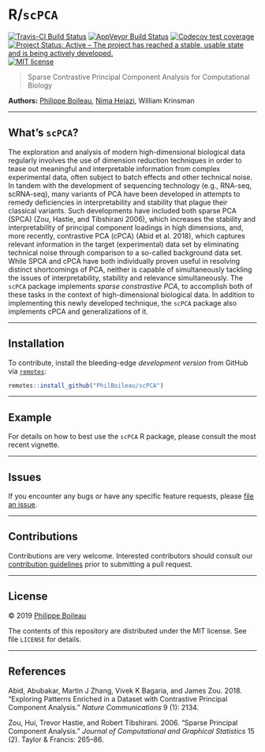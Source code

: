 
<!-- README.md is generated from README.Rmd. Please edit that file -->

# R/`scPCA`

[![Travis-CI Build
Status](https://travis-ci.org/PhilBoileau/scPCA.svg?branch=master)](https://travis-ci.org/PhilBoileau/scPCA)
[![AppVeyor Build
Status](https://ci.appveyor.com/api/projects/status/github/PhilBoileau/scPCA?branch=master&svg=true)](https://ci.appveyor.com/project/PhilBoileau/scPCA/)
[![Codecov test
coverage](https://codecov.io/gh/PhilBoileau/scPCA/branch/master/graph/badge.svg)](https://codecov.io/gh/PhilBoileau/scPCA?branch=master)
[![Project Status: Active – The project has reached a stable, usable
state and is being actively
developed.](https://www.repostatus.org/badges/latest/active.svg)](https://www.repostatus.org/#active)
[![MIT
license](http://img.shields.io/badge/license-MIT-brightgreen.svg)](http://opensource.org/licenses/MIT)
<!--
[![BioC status](http://www.bioconductor.org/shields/build/release/bioc/scPCA.svg)](https://bioconductor.org/checkResults/release/bioc-LATEST/scPCA)
[![Bioc Time](http://bioconductor.org/shields/years-in-bioc/scPCA.svg)](https://bioconductor.org/packages/release/bioc/html/scPCA.html)
[![Bioc Downloads](http://bioconductor.org/shields/downloads/scPCA.svg)](https://bioconductor.org/packages/release/bioc/html/scPCA.html)
-->

> Sparse Contrastive Principal Component Analysis for Computational
> Biology

**Authors:** [Philippe Boileau](https://pboileau.ca/), [Nima
Hejazi](https://nimahejazi.org), William Krinsman

-----

## What’s `scPCA`?

The exploration and analysis of modern high-dimensional biological data
regularly involves the use of dimension reduction techniques in order to
tease out meaningful and interpretable information from complex
experimental data, often subject to batch effects and other technical
noise. In tandem with the development of sequencing technology (e.g.,
RNA-seq, scRNA-seq), many variants of PCA have been developed in
attempts to remedy deficiencies in interpretability and stability that
plague their classical variants. Such developments have included both
sparse PCA (SPCA) (Zou, Hastie, and Tibshirani 2006), which increases
the stability and interpretability of principal component loadings in
high dimensions, and, more recently, contrastive PCA (cPCA) (Abid et al.
2018), which captures relevant information in the target (experimental)
data set by eliminating technical noise through comparison to a
so-called background data set. While SPCA and cPCA have both
individually proven useful in resolving distinct shortcomings of PCA,
neither is capable of simultaneously tackling the issues of
interpretability, stability and relevance simultaneously. The `scPCA`
package implements *sparse constrastive PCA*, to accomplish both of
these tasks in the context of high-dimensional biological data. In
addition to implementing this newly developed technique, the `scPCA`
package also implements cPCA and generalizations of it.

<!--
...
-->

-----

## Installation

<!-- For standard use, install from -->

<!-- [Bioconductor](https://bioconductor.org/packages/scPCA) using -->

<!-- [`BiocManager`](https://CRAN.R-project.org/package=BiocManager): -->

<!-- ```{r bioc-installation, eval = FALSE} -->

<!-- if (!requireNamespace("BiocManager", quietly=TRUE)) { -->

<!--   install.packages("BiocManager") -->

<!-- } -->

<!-- BiocManager::install("scPCA") -->

<!-- ``` -->

To contribute, install the bleeding-edge *development version* from
GitHub via
[`remotes`](https://CRAN.R-project.org/package=remotes):

``` r
remotes::install_github("PhilBoileau/scPCA")
```

<!-- Current and prior [Bioconductor](https://bioconductor.org) releases are -->

<!-- available under branches with numbers prefixed by "RELEASE_". For example, to -->

<!-- install the version of this package available via Bioconductor 3.10, use -->

<!-- ```{r gh-develop-installation, eval = FALSE} -->

<!-- devtools::install_github("PhilBoileau/scPCA", ref = "RELEASE_3_10") -->

<!-- ``` -->

-----

## Example

For details on how to best use the `scPCA` R package, please consult the
most recent vignette. <!-- [package -->
<!-- vignette](https://bioconductor.org/packages/release/bioc/vignettes/scPCA/inst/doc/scpca_intro.html) -->
<!-- available through the [Bioconductor -->
<!-- project](https://bioconductor.org/packages/scPCA). -->

-----

## Issues

If you encounter any bugs or have any specific feature requests, please
[file an issue](https://github.com/PhilBoileau/scPCA/issues).

-----

## Contributions

Contributions are very welcome. Interested contributors should consult
our [contribution
guidelines](https://github.com/PhilBoileau/scPCA/blob/master/CONTRIBUTING.md)
prior to submitting a pull request.

-----

## License

© 2019 [Philippe Boileau](https://pboileau.ca/)

The contents of this repository are distributed under the MIT license.
See file `LICENSE` for details.

-----

## References

<div id="refs" class="references">

<div id="ref-abid2018exploring">

Abid, Abubakar, Martin J Zhang, Vivek K Bagaria, and James Zou. 2018.
“Exploring Patterns Enriched in a Dataset with Contrastive Principal
Component Analysis.” *Nature Communications* 9 (1): 2134.

</div>

<div id="ref-zou2006sparse">

Zou, Hui, Trevor Hastie, and Robert Tibshirani. 2006. “Sparse Principal
Component Analysis.” *Journal of Computational and Graphical Statistics*
15 (2). Taylor & Francis: 265–86.

</div>

</div>
